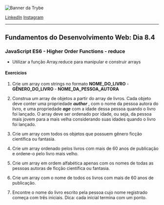 #

![Banner da Trybe](https://ik.imagekit.io/sergiomos/trybe_oxSPVAAygK.jpeg "Trybe")

[LinkedIn](https://www.linkedin.com/in/sergiomos/)
[Instagram](https://www.instagram.com/sergio_mdo/)

---

## Fundamentos do Desenvolvimento Web: Dia 8.4

### JavaScript ES6 - Higher Order Functions - reduce

- Utilizar a função Array.reduce para manipular e construir arrays

#### Exercicios

1. Crie um array com strings no formato **NOME_DO_LIVRO** - **GÊNERO_DO_LIVRO** - **NOME_DA_PESSOA_AUTORA**

2. Construa um array de objetos a partir do array de livros. Cada objeto deve conter uma propriedade ***author*** , com o nome da pessoa autora do livro, e uma propriedade ***age*** com a idade dessa pessoa quando o livro foi lançado. O array deve ser ordenado por idade, ou seja, da pessoa mais jovem para a mais velha considerando suas idades quando o livro foi lançado.

3. Crie um array com todos os objetos que possuem gênero ficção científica ou fantasia.

4. Crie um array ordenado pelos livros com mais de 60 anos de publicação e ordene-o pelo livro mais velho.

5. Crie um array em ordem alfabética apenas com os nomes de todas as pessoas autoras de ficção científica ou fantasia.

6. Crie um array com o nome de todos os livros com mais de 60 anos de publicação.

7. Encontre o nome do livro escrito pela pessoa cujo nome registrado começa com três iniciais. Dica: cada inicial termina com um ponto.
